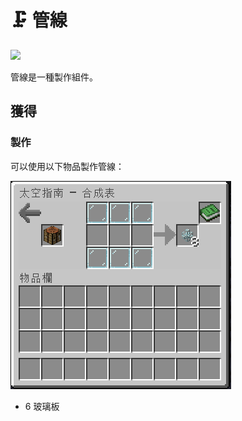 # 🗜 管線

![
](https://camo.githubusercontent.com/07679c8b419233e1c67958b872d7177c392fc01e35809483794fd8caeddcc29d/68747470733a2f2f692e696d6775722e636f6d2f5465304e7745762e706e67)

管線是一種製作組件。

## 獲得

### 製作

可以使用以下物品製作管線：

![](<../.gitbook/assets/image (220) (1) (1).png>)

* 6 玻璃板
